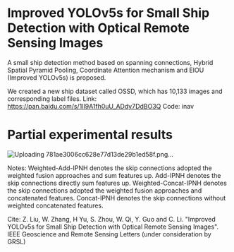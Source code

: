 # Improved YOLOv5s for Small Ship Detection with Optical Remote Sensing Images
A small ship detection method based on spanning connections, Hybrid Spatial Pyramid Pooling, Coordinate Attention mechanism and EIOU (Improved YOLOv5s) is proposed.

We created a new ship dataset called OSSD, which has 10,133 images and corresponding label files. 
Link: https://pan.baidu.com/s/1lI9A1fh0uU_ADdy7DdBO3Q 
Code: inav

# Partial experimental results

![Uploading 781ae3006cc628e77d13de29b1ed58f.png…]()

Notes: Weighted-Add-IPNH denotes the skip connections adopted the weighted fusion approaches and sum features up. Add-IPNH denotes the skip connections directly sum features up. Weighted-Concat-IPNH denotes the skip connections adopted the weighted fusion approaches and concatenated features. Concat-IPNH denotes the skip connections without weighted concatenated features.

Cite: Z. Liu, W. Zhang, H Yu, S. Zhou, W. Qi, Y. Guo and C. Li. "Improved YOLOv5s for Small Ship Detection with Optical Remote Sensing Images". IEEE Geoscience and Remote Sensing Letters (under consideration by GRSL)
